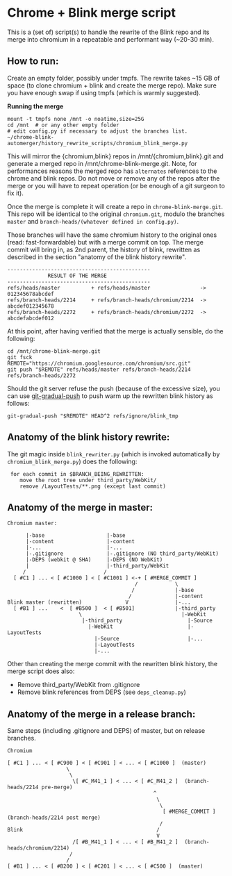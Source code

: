 # Chrome + Blink merge script

This is a (set of) script(s) to handle the rewrite of the Blink repo and its
merge into chromium in a repeatable and performant way (~20-30 min).


How to run:
-----------
Create an empty folder, possibly under tmpfs. The rewrite takes ~15 GB of space
(to clone chromium + blink and create the merge repo).
Make sure you have enough swap if using tmpfs (which is warmly suggested).

**Running the merge**

    mount -t tmpfs none /mnt -o noatime,size=25G
    cd /mnt  # or any other empty folder
    # edit config.py if necessary to adjust the branches list.
    ~/chrome-blink-automerger/history_rewrite_scripts/chromium_blink_merge.py

This will mirror the {chromium,blink} repos in /mnt/{chromium,blink}.git and
generate a merged repo in /mnt/chrome-blink-merge.git.
Note, for performances reasons the merged repo has `alternates` references to
the chrome and blink repos. Do not move or remove any of the repos after the
merge or you will have to repeat operation (or be enough of a git surgeon to fix
it).

Once the merge is complete it will create a repo in `chrome-blink-merge.git`.
This repo will be identical to the original `chromium.git`, modulo the branches
`master` and `branch-heads/(whatever defined in config.py)`.

Those branches will have the same chromium history to the original ones
(read: fast-forwardable) but with a merge commit on top.
The merge commit will bring in, as 2nd parent, the history of blink,
rewritten as described in the section "anatomy of the blink history rewrite".

    ----------------------------------------------
                 RESULT OF THE MERGE
    ----------------------------------------------
    refs/heads/master          + refs/heads/master                -> 012345678abcdef
    refs/branch-heads/2214     + refs/branch-heads/chromium/2214  -> abcdef012345678
    refs/branch-heads/2272     + refs/branch-heads/chromium/2272  -> abcdefabcdef012

At this point, after having verified that the merge is actually sensible,
do the following:

    cd /mnt/chrome-blink-merge.git
    git fsck
    REMOTE="https://chromium.googlesource.com/chromium/src.git"
    git push "$REMOTE" refs/heads/master refs/branch-heads/2214 refs/branch-heads/2272

Should the git server refuse the push (because of the excessive size), you can
use [git-gradual-push](https://github.com/primiano/git-tools/blob/master/git-gradual-push)
to push warm up the rewritten blink history as follows:

    git-gradual-push "$REMOTE" HEAD^2 refs/ignore/blink_tmp


Anatomy of the blink history rewrite:
-------------------------------------
The git magic inside `blink_rewriter.py` (which is invoked automatically by
`chromium_blink_merge.py`) does the following:

     for each commit in $BRANCH_BEING_REWRITTEN:
        move the root tree under third_party/WebKit/
        remove /LayoutTests/**.png (except last commit)


Anatomy of the merge in master:
-------------------------------
    Chromium master:

          |-base                    |-base
          |-content                 |-content
          |-...                     |-...
          |-.gitignore              |-.gitignore (NO third_party/WebKit)
          |-DEPS (webkit @ SHA)     |-DEPS (NO WebKit)
          |                         |-third_party/WebKit
         /                         /
      [ #C1 ] ... < [ #C1000 ] < [ #C1001 ] <-+ [ #MERGE_COMMIT ]
                                             /            \
                                            /             |-base
                                           /              |-content
    Blink master (rewritten)              V               |-...
      [ #B1 ] ...    <  [ #B500 ]  < [ #B501]             |-third_party
                           \                                |-WebKit
                            |-third_party                     |-Source
                              |-WebKit                        |-LayoutTests
                                |-Source                      |-...
                                |-LayoutTests
                                |-...

Other than creating the merge commit with the rewritten blink history,
the merge script does also:

  - Remove third_party/WebKit from .gitignore
  - Remove blink references from DEPS (see `deps_cleanup.py`)



Anatomy of the merge in a release branch:
-----------------------------------------
Same steps (including .gitignore and DEPS) of master, but on release branches.

    Chromium

    [ #C1 ] ... < [ #C900 ] < [ #C901 ] < ... < [ #C1000 ]  (master)
                       \
                        \
                         \[ #C_M41_1 ] < ... < [ #C_M41_2 ]  (branch-heads/2214 pre-merge)
                                                   ^
                                                    \
                                                     \
                                                      [ #MERGE_COMMIT ] (branch-heads/2214 post merge)
                                                     /
    Blink                                           /
                                                    V
                         /[ #B_M41_1 ] < ... < [ #B_M41_2 ]  (branch-heads/chromium/2214)
                        /
                       /
    [ #B1 ] ... < [ #B200 ] < [ #C201 ] < ... < [ #C500 ]  (master)



